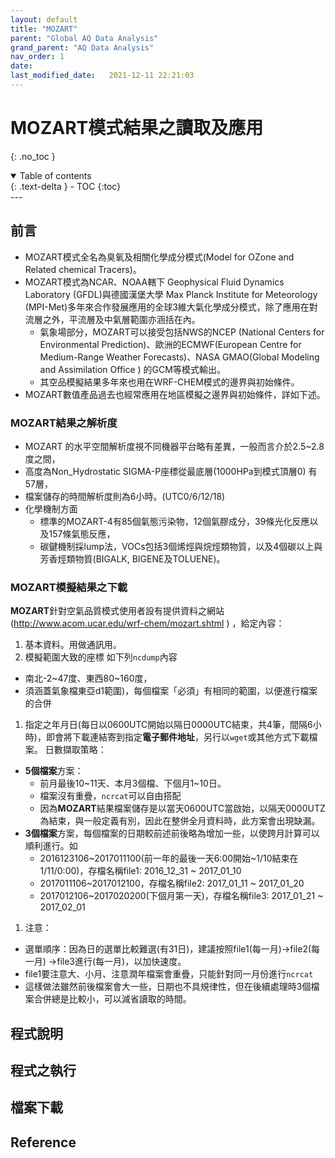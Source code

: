 ```yaml
---
layout: default
title: "MOZART"
parent: "Global AQ Data Analysis"
grand_parent: "AQ Data Analysis"
nav_order: 1
date:               
last_modified_date:   2021-12-11 22:21:03
---
```


# MOZART模式結果之讀取及應用
{: .no_toc }

<details open markdown="block">
  <summary>
    Table of contents
  </summary>
  {: .text-delta }
- TOC
{:toc}
</details>
---

## 前言
- MOZART模式全名為臭氧及相關化學成分模式(Model for OZone and Related chemical Tracers)。
- MOZART模式為NCAR、NOAA轄下 Geophysical Fluid Dynamics Laboratory (GFDL)與德國漢堡大學 Max Planck Institute for Meteorology (MPI-Met)多年來合作發展應用的全球3維大氣化學成分模式，除了應用在對流層之外，平流層及中氣層範圍亦涵括在內。 
  - 氣象場部分，MOZART可以接受包括NWS的NCEP (National Centers for Environmental Prediction)、歐洲的ECMWF(European Centre for Medium-Range Weather Forecasts)、NASA GMAO(Global Modeling and Assimilation Office ) 的GCM等模式輸出。
  - 其空品模擬結果多年來也用在WRF-CHEM模式的邊界與初始條件。
- MOZART數值產品過去也經常應用在地區模擬之邊界與初始條件，詳如下述。

### MOZART結果之解析度
- MOZART 的水平空間解析度視不同機器平台略有差異，一般而言介於2.5~2.8度之間，
- 高度為Non_Hydrostatic SIGMA-P座標從最底層(1000HPa到模式頂層0) 有57層，
- 檔案儲存的時間解析度則為6小時。(UTC0/6/12/18)
- 化學機制方面
  - 標準的MOZART-4有85個氣態污染物，12個氣膠成分，39條光化反應以及157條氣態反應，
  - 碳鍵機制採lump法，VOCs包括3個烯烴與烷烴類物質，以及4個碳以上與芳香烴類物質(BIGALK, BIGENE及TOLUENE)。

### MOZART模擬結果之下載
**MOZART**針對空氣品質模式使用者設有提供資料之網站(http://www.acom.ucar.edu/wrf-chem/mozart.shtml ) ，給定內容：
1. 基本資料。用做通訊用。
1. 模擬範圍大致的座標 
如下列`ncdump`內容
  - 南北-2~47度、東西80~160度，
  - 須涵蓋氣象檔東亞d1範圍)，每個檔案「必須」有相同的範圍，以便進行檔案的合併
1. 指定之年月日(每日以0600UTC開始以隔日0000UTC結束，共4筆，間隔6小時)，即會將下載連結寄到指定**電子郵件地址**，另行以`wget`或其他方式下載檔案。 日數擷取策略： 
- **5個檔案**方案： 
  - 前月最後10~11天、本月3個檔、下個月1~10日。
  - 檔案沒有重疊，`ncrcat`可以自由搭配
  - 因為**MOZART**結果檔案儲存是以當天0600UTC當啟始，以隔天0000UTZ為結束，與一般定義有別，因此在整併全月資料時，此方案會出現缺漏。
- **3個檔案**方案，每個檔案的日期較前述前後略為增加一些，以使跨月計算可以順利進行。如
  - 2016123106~2017011100(前一年的最後一天6:00開始~1/10結束在1/11/0:00)，存檔名稱file1:  2016_12_31 ~ 2017_01_10
  - 2017011106~2017012100，存檔名稱file2:  2017_01_11 ~ 2017_01_20
  - 2017012106~2017020200(下個月第一天)，存檔名稱file3:  2017_01_21 ~ 2017_02_01 
1. 注意：
  - 選單順序：因為日的選單比較難選(有31日)，建議按照file1(每一月)→file2(每一月) →file3進行(每一月)，以加快速度。
  - file1要注意大、小月、注意潤年檔案會重疊，只能針對同一月份進行`ncrcat`
  - 這樣做法雖然前後檔案會大一些，日期也不具規律性，但在後續處理時3個檔案合併總是比較小，可以減省讀取的時間。

## 程式說明

## 程式之執行

  
## 檔案下載

## Reference
